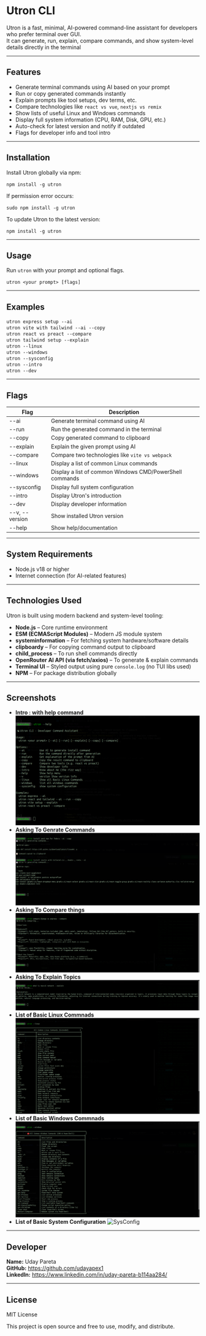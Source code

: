 # Utron CLI

Utron is a fast, minimal, AI-powered command-line assistant for developers who prefer terminal over GUI.  
It can generate, run, explain, compare commands, and show system-level details directly in the terminal


---

## Features

- Generate terminal commands using AI based on your prompt  
- Run or copy generated commands instantly  
- Explain prompts like tool setups, dev terms, etc.  
- Compare technologies like `react vs vue`, `nextjs vs remix`  
- Show lists of useful Linux and Windows commands  
- Display full system information (CPU, RAM, Disk, GPU, etc.)  
- Auto-check for latest version and notify if outdated  
- Flags for developer info and tool intro  

---

## Installation

Install Utron globally via npm:

```
npm install -g utron
```

If permission error occurs:

```
sudo npm install -g utron
```

To update Utron to the latest version:

```
npm install -g utron
```

---

## Usage

Run `utron` with your prompt and optional flags.

```
utron <your prompt> [flags]
```

---

## Examples

```
utron express setup --ai  
utron vite with tailwind --ai --copy  
utron react vs preact --compare  
utron tailwind setup --explain  
utron --linux  
utron --windows  
utron --sysconfig  
utron --intro  
utron --dev
```

---

## Flags

| Flag               | Description                                                    |
|--------------------|----------------------------------------------------------------|
| --ai               | Generate terminal command using AI                             |
| --run              | Run the generated command in the terminal                      |
| --copy             | Copy generated command to clipboard                            |
| --explain          | Explain the given prompt using AI                              |
| --compare          | Compare two technologies like `vite vs webpack`                |
| --linux            | Display a list of common Linux commands                        |
| --windows          | Display a list of common Windows CMD/PowerShell commands       |
| --sysconfig        | Display full system configuration                              |
| --intro            | Display Utron's introduction                                   |
| --dev              | Display developer information                                  |
| --v, --version     | Show installed Utron version                                   |
| --help             | Show help/documentation                                        |

---

## System Requirements

- Node.js v18 or higher  
- Internet connection (for AI-related features)

---

## Technologies Used

Utron is built using modern backend and system-level tooling:

- **Node.js** – Core runtime environment  
- **ESM (ECMAScript Modules)** – Modern JS module system  
- **systeminformation** – For fetching system hardware/software details  
- **clipboardy** – For copying command output to clipboard  
- **child_process** – To run shell commands directly  
- **OpenRouter AI API (via fetch/axios)** – To generate & explain commands  
- **Terminal UI** – Styled output using pure `console.log` (no TUI libs used)  
- **NPM** – For package distribution globally  

---

## Screenshots
- **Intro : with help command** 
![SysConfig](https://raw.githubusercontent.com/udayapex1/Utron/main/public/screenshots/intro.png)
 - **Asking To Genrate Commands**
![Step 1](https://raw.githubusercontent.com/udayapex1/Utron/main/public/screenshots/demAi.png)
 - **Asking To Compare things**
![Intro](https://raw.githubusercontent.com/udayapex1/Utron/main/public/screenshots/demoCompare.png)
 - **Asking To Explain Topics**
![AI](https://raw.githubusercontent.com/udayapex1/Utron/main/public/screenshots/demoExplain.png)
 - **List of Basic Linux Commnads** 
![SysConfig](https://raw.githubusercontent.com/udayapex1/Utron/main/public/screenshots/demoLinuxCommand.png)
 - **List of Basic Windows Commnads** 
![SysConfig](https://raw.githubusercontent.com/udayapex1/Utron/main/public/screenshots/demoWindowsCommand.png)
 - **List of Basic System Configuration** 
![SysConfig](https://raw.githubusercontent.com/udayapex1/Utron/blob/main/public/screenshots/demoSysSonfig.png)




---

## Developer

**Name:** Uday Pareta  
**GitHub:** https://github.com/udayapex1  
**LinkedIn:** https://www.linkedin.com/in/uday-pareta-b114aa284/

---

## License

MIT License

This project is open source and free to use, modify, and distribute.
